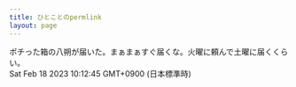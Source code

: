 ```yaml
---
title: ひとことのpermlink
layout: page
---
```

<div class="box" dt="1676682765759">
  ポチった箱の八朔が届いた。まぁまぁすぐ届くな。火曜に頼んで土曜に届くくらい。
  <div class="content is-small">Sat Feb 18 2023 10:12:45 GMT+0900 (日本標準時)</div>
</div>